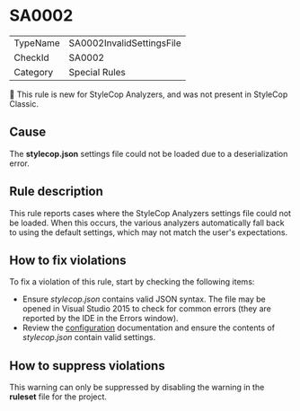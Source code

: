 ﻿# SA0002

<table>
<tr>
  <td>TypeName</td>
  <td>SA0002InvalidSettingsFile</td>
</tr>
<tr>
  <td>CheckId</td>
  <td>SA0002</td>
</tr>
<tr>
  <td>Category</td>
  <td>Special Rules</td>
</tr>
</table>

:memo: This rule is new for StyleCop Analyzers, and was not present in StyleCop Classic.

## Cause

The **stylecop.json** settings file could not be loaded due to a deserialization error.

## Rule description

This rule reports cases where the StyleCop Analyzers settings file could not be loaded. When this occurs, the various
analyzers automatically fall back to using the default settings, which may not match the user's expectations.

## How to fix violations

To fix a violation of this rule, start by checking the following items:

* Ensure <em>stylecop.json</em> contains valid JSON syntax. The file may be opened in Visual Studio 2015 to check for
  common errors (they are reported by the IDE in the Errors window).
* Review the [configuration](Configuration.md) documentation and ensure the contents of <em>stylecop.json</em> contain
  valid settings.

## How to suppress violations

This warning can only be suppressed by disabling the warning in the **ruleset** file for the project.
